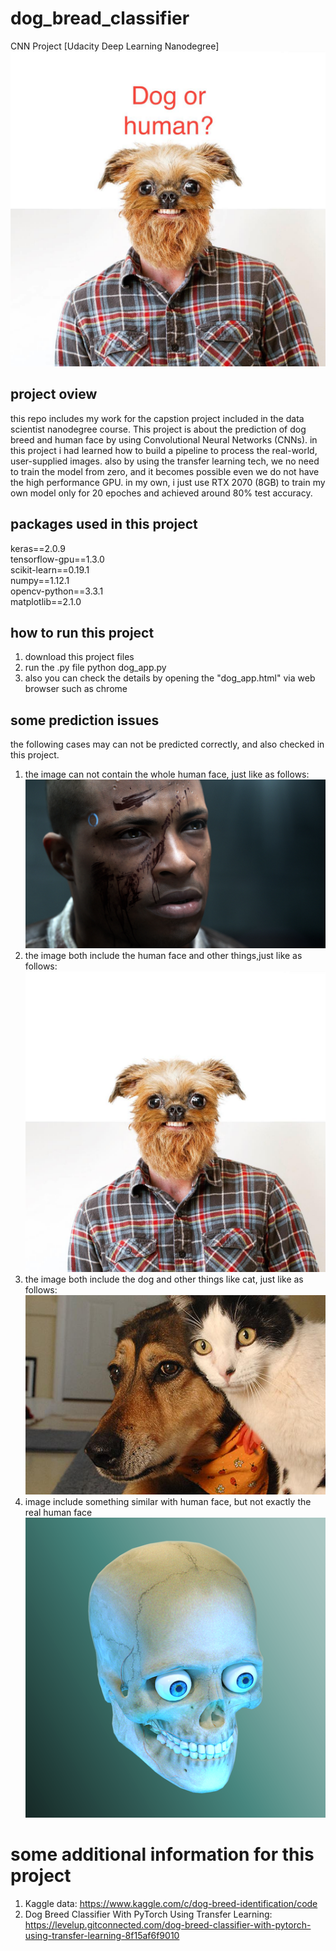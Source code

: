 # dog_bread_classifier
CNN Project [Udacity Deep Learning Nanodegree]
![alt text](/test_images/Head_image.jpeg "mess-labels")

## project oview
this repo includes my work for the capstion project included in the data scientist nanodegree course. This project is about the prediction of dog breed and human face by using Convolutional Neural Networks (CNNs). in this project i had learned how to build a pipeline to process the real-world, user-supplied images. also by using the transfer learning tech, we no need to train the model from zero, and it becomes possible even we do not have the high performance GPU. in my own, i just use RTX 2070 (8GB) to train my own model only for 20 epoches and achieved around 80% test accuracy. 

## packages used in this project
keras==2.0.9   \
tensorflow-gpu==1.3.0  \
scikit-learn==0.19.1  \
numpy==1.12.1  \
opencv-python==3.3.1  \
matplotlib==2.1.0


## how to run this project
1) download this project files
2) run the .py file
  python dog_app.py
3) also you can check the details by opening the "dog_app.html" via web browser such as chrome

## some prediction issues
  the following cases may can not be predicted correctly, and also checked in this project.
  1) the image can not contain the whole human face, just like as follows:
   ![alt text](/test_images/human_1.jpg "mess-labels")
  2) the image both include the human face and other things,just like as follows:
   ![alt text](/test_images/dog_human_1.jpeg "mess-labels")
  3) the image both include the dog and other things like cat, just like as follows:
  ![alt text](/test_images/cat_dog_1.jpeg "mess-labels")
  4) image include something similar with human face, but not exactly the real human face
  ![alt text](/test_images/human_2.png "mess-labels")

# some additional information for this project

1) Kaggle data: https://www.kaggle.com/c/dog-breed-identification/code
2) Dog Breed Classifier With PyTorch Using Transfer Learning: 
	https://levelup.gitconnected.com/dog-breed-classifier-with-pytorch-using-transfer-learning-8f15af6f9010
